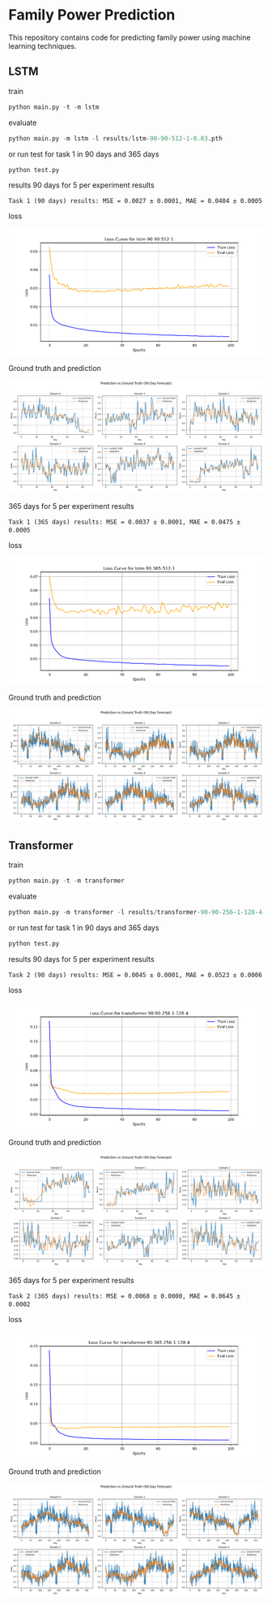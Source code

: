 # Family Power Prediction

This repository contains code for predicting family power using machine learning techniques.


## LSTM

train

```python
python main.py -t -m lstm
```

evaluate

```python
python main.py -m lstm -l results/lstm-90-90-512-1-0.03.pth
```

or run test for task 1 in 90 days and 365 days
```python
python test.py
```

results
90 days for 5 per experiment results

```text
Task 1 (90 days) results: MSE = 0.0027 ± 0.0001, MAE = 0.0404 ± 0.0005
```

loss

![results](results/lstm-90-90-512-1-loss.png)

Ground truth and prediction

![results](results/lstm-90-90-512-1-truth-prediction.png)


365 days for 5 per experiment results

```text
Task 1 (365 days) results: MSE = 0.0037 ± 0.0001, MAE = 0.0475 ± 0.0005
```

loss

![results](results/lstm-90-365-512-1-loss.png)

Ground truth and prediction

![results](results/lstm-90-365-512-1-truth-prediction.png)

## Transformer

train

```python
python main.py -t -m transformer
```

evaluate

```python
python main.py -m transformer -l results/transformer-90-90-256-1-128-4-0.029.pth
```

or run test for task 1 in 90 days and 365 days

```python
python test.py
```

results
90 days for 5 per experiment results

```text
Task 2 (90 days) results: MSE = 0.0045 ± 0.0001, MAE = 0.0523 ± 0.0006
```

loss

![results](results/transformer-90-90-256-1-128-4-loss.png)

Ground truth and prediction

![results](results/transformer-90-90-256-1-128-4-truth-prediction.png)



365 days for 5 per experiment results
```text
Task 2 (365 days) results: MSE = 0.0068 ± 0.0000, MAE = 0.0645 ± 0.0002
```

loss

![results](results/transformer-90-365-256-1-128-4-loss.png)

Ground truth and prediction

![results](results/transformer-90-365-256-1-128-4-truth-prediction.png)